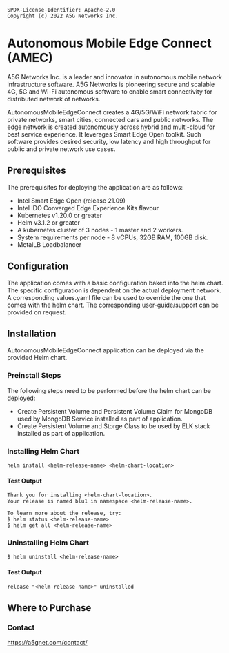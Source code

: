 ```text
SPDX-License-Identifier: Apache-2.0
Copyright (c) 2022 A5G Networks Inc.
```
# **Autonomous Mobile Edge Connect (AMEC)**
A5G Networks Inc. is a leader and innovator in autonomous mobile network infrastructure software. A5G Networks is pioneering secure and scalable 4G, 5G and Wi-Fi autonomous software to enable smart connectivity for distributed network of networks. 

AutonomousMobileEdgeConnect creates a 4G/5G/WiFi network fabric for private networks, smart cities, connected cars and public networks. The edge network is created autonomously across hybrid and multi-cloud for best service experience. It leverages Smart Edge Open toolkit. Such software provides desired security, low latency and high throughput for public and private network use cases.

## Prerequisites
The prerequisites for deploying the application are as follows:

* Intel Smart Edge Open (release 21.09)
* Intel IDO Converged Edge Experience Kits flavour
* Kubernetes v1.20.0 or greater
* Helm v3.1.2 or greater
* A kubernetes cluster of 3 nodes - 1 master and 2 workers.
* System requirements per node - 8 vCPUs, 32GB RAM, 100GB disk.
* MetalLB Loadbalancer

## Configuration
The application comes with a basic configuration baked into the helm chart. The specific configuration is dependent on the actual deployment network. A corresponding values.yaml file can be used to override the one that comes with the helm chart. The corresponding user-guide/support can be provided on request.

## Installation
AutonomousMobileEdgeConnect application can be deployed via the provided Helm chart. 

### Preinstall Steps
The following steps need to be performed before the helm chart can be deployed:
* Create Persistent Volume and Persistent Volume Claim for MongoDB used by MongoDB Service installed as part of application. 
* Create Persistent Volume and Storge Class to be used by ELK stack installed as part of application.

### Installing Helm Chart
```shell
helm install <helm-release-name> <helm-chart-location>
```

#### Test Output
```shell
Thank you for installing <helm-chart-location>.
Your release is named blu1 in namespace <helm-release-name>.

To learn more about the release, try:
$ helm status <helm-release-name>
$ helm get all <helm-release-name>
```

### Uninstalling Helm Chart
```shell
$ helm uninstall <helm-release-name>
```
#### Test Output
```shell
release "<helm-release-name>" uninstalled
```

## **Where to Purchase**
### Contact
https://a5gnet.com/contact/
